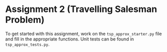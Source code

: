 # Assignment 2 (Travelling Salesman Problem)

To get started with this assignment, work on the `tsp_approx_starter.py` file and fill in the appropriate functions. Unit tests can be found in `tsp_approx_tests.py`.
